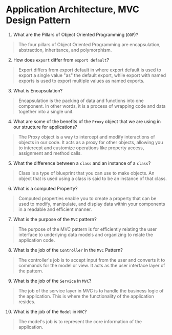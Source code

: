 # Application Architecture, MVC Design Pattern
01. What are the Pillars of Object Oriented Programming (`OOP`)?
  
  > The four pillars of Object Oriented Programming are encapsulation, abstraction, inheritance, and polymorphism.

02. How does `export` differ from `export default`?
  
  > Export differs from export default in where export default is used to export a single value "as" the default export, while export with named exports is used to export multiple values as named exports.

03. What is Encapsulation?
  
  > Encapsulation is the packing of data and functions into one component. In other words, it is a process of wrapping code and data together into a single unit.

04. What are some of the benefits of the `Proxy` object that we are using in our structure for applications?
  
  > The Proxy object is a way to intercept and modify interactions of objects in our code.  It acts as a proxy for other objects, allowing you to intercept and customize operations like property access, assignment and method calls.

05. What the difference between a `class` and an instance of a `class`?
  
  > Class is a type of blueprint that you can use to make objects.  An object that is used using a class is said to be an instance of that class.  

06. What is a computed Property?
  
  > Computed properties enable you to create a property that can be used to modify, manipulate, and display data within your components in a readable and efficient manner.

07. What is the purpose of the `MVC` pattern?
  
  > The purpose of the MVC pattern is for efficiently relating the user interface to underlying data models and organizing to relate the application code.

08. What is the job of the `Controller` in the `MVC` Pattern?
  
  > The controller's job is to accept input from the user and converts it to commands for the model or view.  It acts as the user interface layer of the pattern.

09. What is the job of the `Service` in `MVC`?
  
  > The job of the service layer in MVC is to handle the business logic of the application. This is where the functionality of the application resides.

10. What is the job of the `Model` in `MVC`?
  
  > The model's job is to represent the core information of the application.  
